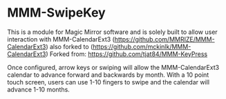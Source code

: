 # MMM-SwipeKey

This is a module for Magic Mirror software and is solely built to allow user interaction with MMM-CalendarExt3 (https://github.com/MMRIZE/MMM-CalendarExt3) also forked to (https://github.com/mckinlk/MMM-CalendarExt3)
Forked from:
https://github.com/tjat84/MMM-KeyPress

Once configured, arrow keys or swiping will allow the MMM-CalendarExt3 calendar to advance forward and backwards by month. With a 10 point touch screen, users can use 1-10 fingers to swipe and the calendar will advance 1-10 months. 
